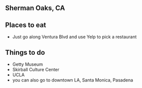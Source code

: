 ## Sherman Oaks, CA

## Places to eat
- Just go along Ventura Blvd and use Yelp to pick a restaurant
## Things to do
- Getty Museum
- Skirball Culture Center
- UCLA 
- you can also go to downtown LA, Santa Monica, Pasadena
